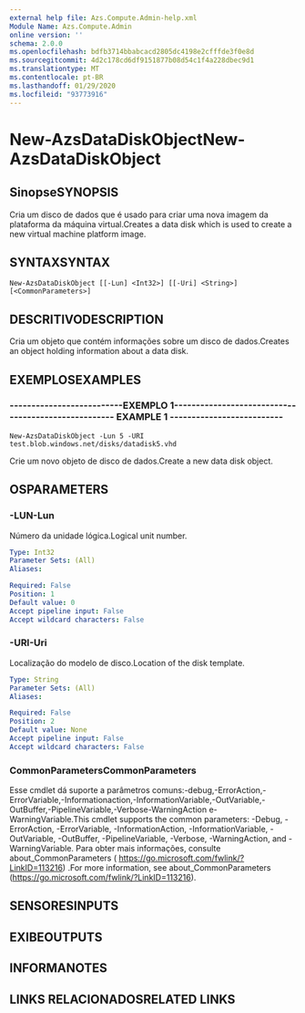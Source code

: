 ```yaml
---
external help file: Azs.Compute.Admin-help.xml
Module Name: Azs.Compute.Admin
online version: ''
schema: 2.0.0
ms.openlocfilehash: bdfb3714bbabcacd2805dc4198e2cfffde3f0e8d
ms.sourcegitcommit: 4d2c178cd6df9151877b08d54c1f4a228dbec9d1
ms.translationtype: MT
ms.contentlocale: pt-BR
ms.lasthandoff: 01/29/2020
ms.locfileid: "93773916"
---
```

# <span data-ttu-id="91a63-101">New-AzsDataDiskObject</span><span class="sxs-lookup"><span data-stu-id="91a63-101">New-AzsDataDiskObject</span></span>

## <span data-ttu-id="91a63-102">Sinopse</span><span class="sxs-lookup"><span data-stu-id="91a63-102">SYNOPSIS</span></span>
<span data-ttu-id="91a63-103">Cria um disco de dados que é usado para criar uma nova imagem da plataforma da máquina virtual.</span><span class="sxs-lookup"><span data-stu-id="91a63-103">Creates a data disk which is used to create a new virtual machine platform image.</span></span>

## <span data-ttu-id="91a63-104">SYNTAX</span><span class="sxs-lookup"><span data-stu-id="91a63-104">SYNTAX</span></span>

```
New-AzsDataDiskObject [[-Lun] <Int32>] [[-Uri] <String>] [<CommonParameters>]
```

## <span data-ttu-id="91a63-105">DESCRITIVO</span><span class="sxs-lookup"><span data-stu-id="91a63-105">DESCRIPTION</span></span>
<span data-ttu-id="91a63-106">Cria um objeto que contém informações sobre um disco de dados.</span><span class="sxs-lookup"><span data-stu-id="91a63-106">Creates an object holding information about a data disk.</span></span>

## <span data-ttu-id="91a63-107">EXEMPLOS</span><span class="sxs-lookup"><span data-stu-id="91a63-107">EXAMPLES</span></span>

### <span data-ttu-id="91a63-108">--------------------------EXEMPLO 1--------------------------</span><span class="sxs-lookup"><span data-stu-id="91a63-108">-------------------------- EXAMPLE 1 --------------------------</span></span>
```
New-AzsDataDiskObject -Lun 5 -URI test.blob.windows.net/disks/datadisk5.vhd
```

<span data-ttu-id="91a63-109">Crie um novo objeto de disco de dados.</span><span class="sxs-lookup"><span data-stu-id="91a63-109">Create a new data disk object.</span></span>

## <span data-ttu-id="91a63-110">OS</span><span class="sxs-lookup"><span data-stu-id="91a63-110">PARAMETERS</span></span>

### <span data-ttu-id="91a63-111">-LUN</span><span class="sxs-lookup"><span data-stu-id="91a63-111">-Lun</span></span>
<span data-ttu-id="91a63-112">Número da unidade lógica.</span><span class="sxs-lookup"><span data-stu-id="91a63-112">Logical unit number.</span></span>

```yaml
Type: Int32
Parameter Sets: (All)
Aliases: 

Required: False
Position: 1
Default value: 0
Accept pipeline input: False
Accept wildcard characters: False
```

### <span data-ttu-id="91a63-113">-URI</span><span class="sxs-lookup"><span data-stu-id="91a63-113">-Uri</span></span>
<span data-ttu-id="91a63-114">Localização do modelo de disco.</span><span class="sxs-lookup"><span data-stu-id="91a63-114">Location of the disk template.</span></span>

```yaml
Type: String
Parameter Sets: (All)
Aliases: 

Required: False
Position: 2
Default value: None
Accept pipeline input: False
Accept wildcard characters: False
```

### <span data-ttu-id="91a63-115">CommonParameters</span><span class="sxs-lookup"><span data-stu-id="91a63-115">CommonParameters</span></span>
<span data-ttu-id="91a63-116">Esse cmdlet dá suporte a parâmetros comuns:-debug,-ErrorAction,-ErrorVariable,-Informationaction,-InformationVariable,-OutVariable,-OutBuffer,-PipelineVariable,-Verbose-WarningAction e-WarningVariable.</span><span class="sxs-lookup"><span data-stu-id="91a63-116">This cmdlet supports the common parameters: -Debug, -ErrorAction, -ErrorVariable, -InformationAction, -InformationVariable, -OutVariable, -OutBuffer, -PipelineVariable, -Verbose, -WarningAction, and -WarningVariable.</span></span> <span data-ttu-id="91a63-117">Para obter mais informações, consulte about_CommonParameters ( https://go.microsoft.com/fwlink/?LinkID=113216) .</span><span class="sxs-lookup"><span data-stu-id="91a63-117">For more information, see about_CommonParameters (https://go.microsoft.com/fwlink/?LinkID=113216).</span></span>

## <span data-ttu-id="91a63-118">SENSORES</span><span class="sxs-lookup"><span data-stu-id="91a63-118">INPUTS</span></span>

## <span data-ttu-id="91a63-119">EXIBE</span><span class="sxs-lookup"><span data-stu-id="91a63-119">OUTPUTS</span></span>

## <span data-ttu-id="91a63-120">INFORMA</span><span class="sxs-lookup"><span data-stu-id="91a63-120">NOTES</span></span>

## <span data-ttu-id="91a63-121">LINKS RELACIONADOS</span><span class="sxs-lookup"><span data-stu-id="91a63-121">RELATED LINKS</span></span>

